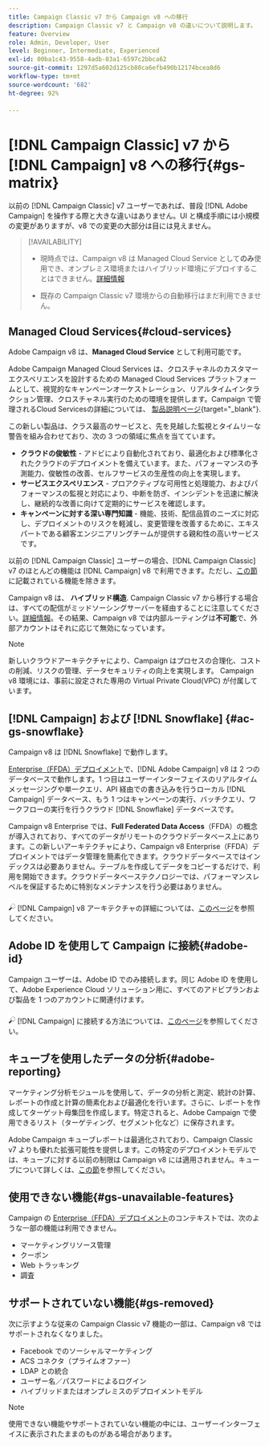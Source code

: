 ```yaml
---
title: Campaign Classic v7 から Campaign v8 への移行
description: Campaign Classic v7 と Campaign v8 の違いについて説明します。
feature: Overview
role: Admin, Developer, User
level: Beginner, Intermediate, Experienced
exl-id: 00ba1c43-9558-4adb-83a1-6597c2bbca62
source-git-commit: 1297d5a602d125cb80ca6efb490b12174bcea8d6
workflow-type: tm+mt
source-wordcount: '682'
ht-degree: 92%

---
```


# [!DNL Campaign Classic] v7 から [!DNL Campaign] v8 への移行{#gs-matrix}

以前の [!DNL Campaign Classic] v7 ユーザーであれば、普段 [!DNL Adobe Campaign] を操作する際と大きな違いはありません。UI と構成手順には小規模の変更がありますが、v8 での変更の大部分は目には見えません。

>[!AVAILABILITY]
>
>* 現時点では、Campaign v8 は Managed Cloud Service として&#x200B;**のみ**&#x200B;使用でき、オンプレミス環境またはハイブリッド環境にデプロイすることはできません。[詳細情報](#cloud-services)
>
>* 既存の Campaign Classic v7 環境からの自動移行はまだ利用できません。


## Managed Cloud Services{#cloud-services}

Adobe Campaign v8 は、**Managed Cloud Service** として利用可能です。

Adobe Campaign Managed Cloud Services は、クロスチャネルのカスタマーエクスペリエンスを設計するための Managed Cloud Services プラットフォームとして、視覚的なキャンペーンオーケストレーション、リアルタイムインタラクション管理、クロスチャネル実行のための環境を提供します。Campaign で管理されるCloud Servicesの詳細については、 [製品説明ページ](https://helpx.adobe.com/jp/legal/product-descriptions/adobe-campaign-managed-cloud-services.html){target="_blank"}.

この新しい製品は、クラス最高のサービスと、先を見越した監視とタイムリーな警告を組み合わせており、次の 3 つの領域に焦点を当てています。

* **クラウドの俊敏性** - アドビにより自動化されており、最適化および標準化されたクラウドのデプロイメントを備えています。また、パフォーマンスの予測能力、俊敏性の改善、セルフサービスの生産性の向上を実現します。
* **サービスエクスペリエンス** - プロアクティブな可用性と処理能力、およびパフォーマンスの監視と対応により、中断を防ぎ、インシデントを迅速に解決し、継続的な改善に向けて定期的にサービスを確認します。
* **キャンペーンに対する深い専門知識** - 機能、技術、配信品質のニーズに対応し、デプロイメントのリスクを軽減し、変更管理を改善するために、エキスパートである顧客エンジニアリングチームが提供する親和性の高いサービスです。

以前の [!DNL Campaign Classic] ユーザーの場合、[!DNL Campaign Classic] v7 のほとんどの機能は [!DNL Campaign] v8 で利用できます。ただし、[この節](#gs-removed)に記載されている機能を除きます。

Campaign v8 は、 **ハイブリッド構造**. Campaign Classic v7 から移行する場合は、すべての配信がミッドソーシングサーバーを経由することに注意してください。[詳細情報](../architecture/architecture.md)。その結果、Campaign v8 では内部ルーティングは&#x200B;**不可能**&#x200B;で、外部アカウントはそれに応じて無効になっています。

>[!NOTE]
>
>新しいクラウドアーキテクチャにより、Campaign はプロセスの合理化、コストの削減、リスクの管理、データセキュリティの向上を実現します。 Campaign v8 環境には、事前に設定された専用の Virtual Private Cloud(VPC) が付属しています。

## [!DNL Campaign] および [!DNL Snowflake] {#ac-gs-snowflake}

Campaign v8 は [!DNL Snowflake] で動作します。

[Enterprise（FFDA）デプロイメント](../architecture/enterprise-deployment.md)で、[!DNL Adobe Campaign] v8 は 2 つのデータベースで動作します。1 つ目はユーザーインターフェイスのリアルタイムメッセージングや単一クエリ、API 経由での書き込みを行うローカル [!DNL Campaign] データベース、もう 1 つはキャンペーンの実行、バッチクエリ、ワークフローの実行を行うクラウド [!DNL Snowflake] データベースです。

Campaign v8 Enterprise では、**Full Federated Data Access**（FFDA）の概念が導入されており、すべてのデータがリモートのクラウドデータベース上にあります。この新しいアーキテクチャにより、Campaign v8 Enterprise（FFDA）デプロイメントではデータ管理を簡素化できます。クラウドデータベースではインデックスは必要ありません。テーブルを作成してデータをコピーするだけで、利用を開始できます。クラウドデータベーステクノロジーでは、パフォーマンスレベルを保証するために特別なメンテナンスを行う必要はありません。

![](../assets/do-not-localize/glass.png) [!DNL Campaign] v8 アーキテクチャの詳細については、[このページ](../architecture/architecture.md)を参照してください。


## Adobe ID を使用して Campaign に接続{#adobe-id}

Campaign ユーザーは、Adobe ID でのみ接続します。同じ Adobe ID を使用して、Adobe Experience Cloud ソリューション用に、すべてのアドビプランおよび製品を 1 つのアカウントに関連付けます。

![](../assets/do-not-localize/glass.png) [!DNL Campaign] に接続する方法については、[このページ](connect.md)を参照してください。

## キューブを使用したデータの分析{#adobe-reporting}

マーケティング分析モジュールを使用して、データの分析と測定、統計の計算、レポートの作成と計算の簡素化および最適化を行います。さらに、レポートを作成してターゲット母集団を作成します。特定されると、Adobe Campaign で使用できるリスト（ターゲティング、セグメント化など）に保存されます。

Adobe Campaign キューブレポートは最適化されており、Campaign Classic v7 よりも優れた拡張可能性を提供します。この特定のデプロイメントモデルでは、キューブに対する以前の制限は Campaign v8 には適用されません。キューブについて詳しくは、[この節](../../v8/reporting/gs-cubes.md)を参照してください。

## 使用できない機能{#gs-unavailable-features}

Campaign の [Enterprise（FFDA）デプロイメント](../architecture/enterprise-deployment.md)のコンテキストでは、次のような一部の機能は利用できません。

* マーケティングリソース管理
* クーポン
* Web トラッキング
* 調査

## サポートされていない機能{#gs-removed}

次に示すような従来の Campaign Classic v7 機能の一部は、Campaign v8 ではサポートされなくなりました。

* Facebook でのソーシャルマーケティング
* ACS コネクタ（プライムオファー）
* LDAP との統合
* ユーザー名／パスワードによるログイン
* ハイブリッドまたはオンプレミスのデプロイメントモデル


>[!NOTE]
>
>使用できない機能やサポートされていない機能の中には、ユーザーインターフェイスに表示されたままのものがある場合があります。
